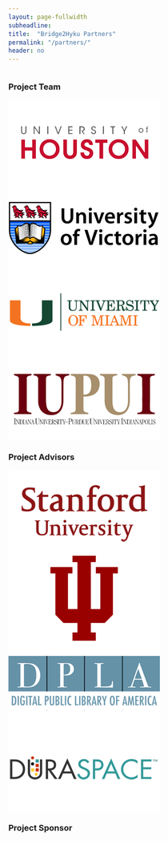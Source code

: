 ```yaml
---
layout: page-fullwidth
subheadline:
title:  "Bridge2Hyku Partners"
permalink: "/partners/"
header: no
---
```


<div class="row">
    <div class="small-12 columns">
        <h3>Project Team</h3>
    </div><!-- /.small-12.columns -->
</div>

<div class="row">
  <div class="large-6 columns">
      <img src="/images/logos/logo-uh.png">
  </div>
  <div class="large-6 columns">
      <img src="/images/logos/logo-uvic.png">
  </div>
</div>
<div class="row">
  <div class="large-6 columns">
      <img src="/images/logos/logo-um.png">
  </div>
    <div class="row">
  <div class="large-6 columns">
      <img src="/images/logos/logo-iupui.png">
  </div>
</div>

<div class="row">
    <div class="small-12 columns">
        <h3>Project Advisors</h3>
    </div><!-- /.small-12.columns -->
</div>

<div class="row">
  <div class="large-6 columns">
      <img src="/images/logos/logo-stanford.png">
  </div>
  <div class="large-6 columns">
      <img src="/images/logos/logo-iu.png">
  </div>
</div>
<div class="row">
  <div class="large-6 columns">
      <img src="/images/logos/logo-dpla.png">
  </div>
    <div class="row">
  <div class="large-6 columns">
      <img src="/images/logos/logo-duraspace.png">
  </div>
</div>


<div class="row">
    <div class="small-12 columns">
        <h3>Project Sponsor</h3>
    </div><!-- /.small-12.columns -->
</div>
